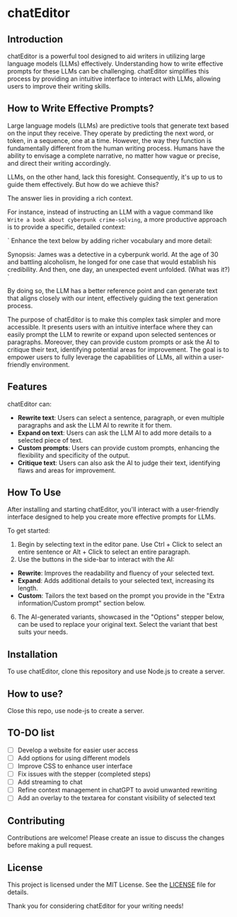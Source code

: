 # chatEditor

## Introduction

chatEditor is a powerful tool designed to aid writers in utilizing large language models (LLMs) effectively. Understanding how to write effective prompts for these LLMs can be challenging. chatEditor simplifies this process by providing an intuitive interface to interact with LLMs, allowing users to improve their writing skills.

## How to Write Effective Prompts?

Large language models (LLMs) are predictive tools that generate text based on the input they receive. They operate by predicting the next word, or token, in a sequence, one at a time. However, the way they function is fundamentally different from the human writing process. Humans have the ability to envisage a complete narrative, no matter how vague or precise, and direct their writing accordingly.

LLMs, on the other hand, lack this foresight. Consequently, it's up to us to guide them effectively. But how do we achieve this?

The answer lies in providing a rich context.

For instance, instead of instructing an LLM with a vague command like `Write a book about cyberpunk crime-solving`, a more productive approach is to provide a specific, detailed context:

`
Enhance the text below by adding richer vocabulary and more detail:

Synopsis: James was a detective in a cyberpunk world. At the age of 30 and battling alcoholism, he longed for one case that would establish his credibility. And then, one day, an unexpected event unfolded. (What was it?)
`

By doing so, the LLM has a better reference point and can generate text that aligns closely with our intent, effectively guiding the text generation process.

The purpose of chatEditor is to make this complex task simpler and more accessible. It presents users with an intuitive interface where they can easily prompt the LLM to rewrite or expand upon selected sentences or paragraphs. Moreover, they can provide custom prompts or ask the AI to critique their text, identifying potential areas for improvement. The goal is to empower users to fully leverage the capabilities of LLMs, all within a user-friendly environment.

## Features

chatEditor can:

- **Rewrite text**: Users can select a sentence, paragraph, or even multiple paragraphs and ask the LLM AI to rewrite it for them.
- **Expand on text**: Users can ask the LLM AI to add more details to a selected piece of text.
- **Custom prompts**: Users can provide custom prompts, enhancing the flexibility and specificity of the output.
- **Critique text**: Users can also ask the AI to judge their text, identifying flaws and areas for improvement.

## How To Use

After installing and starting chatEditor, you'll interact with a user-friendly interface designed to help you create more effective prompts for LLMs.

To get started:

1. Begin by selecting text in the editor pane. Use Ctrl + Click to select an entire sentence or Alt + Click to select an entire paragraph.
2. Use the buttons in the side-bar to interact with the AI:

- **Rewrite**: Improves the readability and fluency of your selected text.
- **Expand**: Adds additional details to your selected text, increasing its length.
- **Custom**: Tailors the text based on the prompt you provide in the "Extra information/Custom prompt" section below.

6. The AI-generated variants, showcased in the "Options" stepper below, can be used to replace your original text. Select the variant that best suits your needs.

## Installation

To use chatEditor, clone this repository and use Node.js to create a server.

## How to use?

Close this repo, use node-js to create a server.

## TO-DO list

- [ ] Develop a website for easier user access
- [ ] Add options for using different models
- [ ] Improve CSS to enhance user interface
- [ ] Fix issues with the stepper (completed steps)
- [ ] Add streaming to chat
- [ ] Refine context management in chatGPT to avoid unwanted rewriting
- [ ] Add an overlay to the textarea for constant visibility of selected text

## Contributing

Contributions are welcome! Please create an issue to discuss the changes before making a pull request.

## License

This project is licensed under the MIT License. See the [LICENSE](LICENSE) file for details.

Thank you for considering chatEditor for your writing needs!
